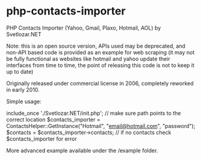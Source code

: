 php-contacts-importer
=====================

PHP Contacts Importer (Yahoo, Gmail, Plaxo, Hotmail, AOL) by Svetlozar.NET

Note: this is an open source version, APIs used may be deprecated, and non-API based code is provided as an example for web scraping (it may not be fully functional as websites like hotmail and yahoo update their interfaces from time to time, the point of releasing this code is not to keep it up to date)

Originally released under commercial license in 2006, completely reworked in early 2010.


Simple usage:

include_once './Svetlozar.NET/init.php'; // make sure path points to the correct location
$contacts_importer = ContactsHelper::GetInstance("Hotmail", "email@hotmail.com", "password");
$contacts = $contacts_importer->contacts;
// if no contacts check $contacts_importer for error

More advanced example available under the /example folder.